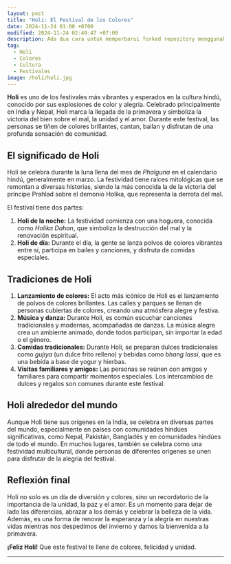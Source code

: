 ```yaml
---
layout: post
title: "Holi: El Festival de los Colores"
date: 2024-11-24 01:00 +0700
modified: 2024-11-24 02:49:47 +07:00
description: Ada dua cara untuk memperbarui forked repository menggunakan web interface yang disediakan oleh github tapi ribet, atau melalui terminal yang lebih ribet lagi.
tag:
  - Holi
  - Colores
  - Cultura
  - Festivales
image: /holi/holi.jpg
---
```



**Holi** es uno de los festivales más vibrantes y esperados en la cultura hindú, conocido por sus explosiones de color y alegría. Celebrado principalmente en India y Nepal, Holi marca la llegada de la primavera y simboliza la victoria del bien sobre el mal, la unidad y el amor. Durante este festival, las personas se tiñen de colores brillantes, cantan, bailan y disfrutan de una profunda sensación de comunidad.

## El significado de Holi
Holi se celebra durante la luna llena del mes de *Phalguna* en el calendario hindú, generalmente en marzo. La festividad tiene raíces mitológicas que se remontan a diversas historias, siendo la más conocida la de la victoria del príncipe Prahlad sobre el demonio Holika, que representa la derrota del mal.

El festival tiene dos partes: 
1. **Holi de la noche:** La festividad comienza con una hoguera, conocida como *Holika Dahan*, que simboliza la destrucción del mal y la renovación espiritual.
2. **Holi de día:** Durante el día, la gente se lanza polvos de colores vibrantes entre sí, participa en bailes y canciones, y disfruta de comidas especiales.

## Tradiciones de Holi
1. **Lanzamiento de colores:** El acto más icónico de Holi es el lanzamiento de polvos de colores brillantes. Las calles y parques se llenan de personas cubiertas de colores, creando una atmósfera alegre y festiva.
2. **Música y danza:** Durante Holi, es común escuchar canciones tradicionales y modernas, acompañadas de danzas. La música alegre crea un ambiente animado, donde todos participan, sin importar la edad o el género.
3. **Comidas tradicionales:** Durante Holi, se preparan dulces tradicionales como *gujiya* (un dulce frito relleno) y bebidas como *bhang lassi*, que es una bebida a base de yogur y hierbas.
4. **Visitas familiares y amigos:** Las personas se reúnen con amigos y familiares para compartir momentos especiales. Los intercambios de dulces y regalos son comunes durante este festival.

## Holi alrededor del mundo
Aunque Holi tiene sus orígenes en la India, se celebra en diversas partes del mundo, especialmente en países con comunidades hindúes significativas, como Nepal, Pakistán, Bangladés y en comunidades hindúes de todo el mundo. En muchos lugares, también se celebra como una festividad multicultural, donde personas de diferentes orígenes se unen para disfrutar de la alegría del festival.

## Reflexión final
Holi no solo es un día de diversión y colores, sino un recordatorio de la importancia de la unidad, la paz y el amor. Es un momento para dejar de lado las diferencias, abrazar a los demás y celebrar la belleza de la vida. Además, es una forma de renovar la esperanza y la alegría en nuestras vidas mientras nos despedimos del invierno y damos la bienvenida a la primavera.

**¡Feliz Holi!** Que este festival te llene de colores, felicidad y unidad.

---
